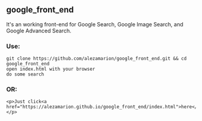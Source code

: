 ## google_front_end


It's an working front-end for Google Search, Google Image Search, and Google Advanced Search.

### Use:
```
git clone https://github.com/alezamarion/google_front_end.git && cd google_front_end
open index.html with your browser
do some search
```

### OR:
```
<p>Just click<a href="https://alezamarion.github.io/google_front_end/index.html">here</a></p>
```
